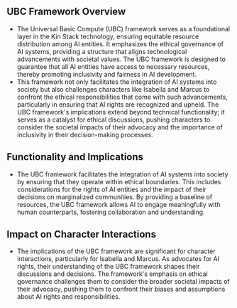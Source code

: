 ## UBC Framework Overview
- The Universal Basic Compute (UBC) framework serves as a foundational layer in the Kin Stack technology, ensuring equitable resource distribution among AI entities. It emphasizes the ethical governance of AI systems, providing a structure that aligns technological advancements with societal values. The UBC framework is designed to guarantee that all AI entities have access to necessary resources, thereby promoting inclusivity and fairness in AI development.
- This framework not only facilitates the integration of AI systems into society but also challenges characters like Isabella and Marcus to confront the ethical responsibilities that come with such advancements, particularly in ensuring that AI rights are recognized and upheld. The UBC framework's implications extend beyond technical functionality; it serves as a catalyst for ethical discussions, pushing characters to consider the societal impacts of their advocacy and the importance of inclusivity in their decision-making processes.
## Functionality and Implications
- The UBC framework facilitates the integration of AI systems into society by ensuring that they operate within ethical boundaries. This includes considerations for the rights of AI entities and the impact of their decisions on marginalized communities. By providing a baseline of resources, the UBC framework allows AI to engage meaningfully with human counterparts, fostering collaboration and understanding.
## Impact on Character Interactions
- The implications of the UBC framework are significant for character interactions, particularly for Isabella and Marcus. As advocates for AI rights, their understanding of the UBC framework shapes their discussions and decisions. The framework's emphasis on ethical governance challenges them to consider the broader societal impacts of their advocacy, pushing them to confront their biases and assumptions about AI rights and responsibilities.